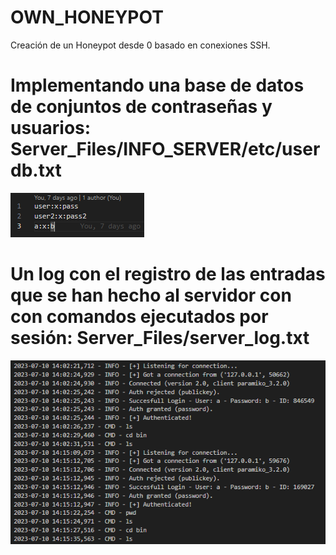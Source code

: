 # OWN_HONEYPOT
Creación de un Honeypot desde 0 basado en conexiones SSH.

# Implementando una base de datos de conjuntos de contraseñas y usuarios: Server_Files/INFO_SERVER/etc/userdb.txt
![](image.png)

# Un log con el registro de las entradas que se han hecho al servidor con con comandos ejecutados por sesión: Server_Files/server_log.txt
![](image-1.png)